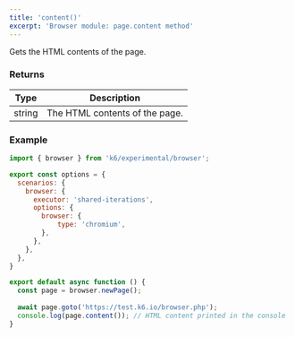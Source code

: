 ```yaml
---
title: 'content()'
excerpt: 'Browser module: page.content method'
---
```


Gets the HTML contents of the page.

### Returns

| Type                 | Description                                                                                     |
| ----                 | -----------                                                                                     |
| string               | The HTML contents of the page.                                                                  |

### Example

<CodeGroup labels={[]}>

```javascript
import { browser } from 'k6/experimental/browser';

export const options = {
  scenarios: {
    browser: {
      executor: 'shared-iterations',
      options: {
        browser: {
            type: 'chromium',
        },
      },
    },
  },
}

export default async function () {
  const page = browser.newPage();
  
  await page.goto('https://test.k6.io/browser.php');
  console.log(page.content()); // HTML content printed in the console
}
```

</CodeGroup>


